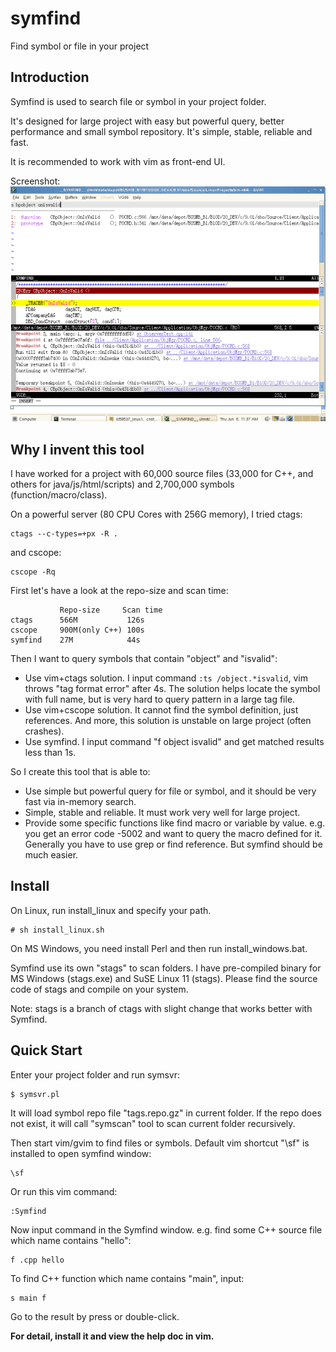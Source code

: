 # symfind

Find symbol or file in your project

## Introduction

Symfind is used to search file or symbol in your project folder. 

It's designed for large project with easy but powerful query, better performance 
and small symbol repository. It's simple, stable, reliable and fast.

It is recommended to work with vim as front-end UI.

Screenshot:
![Screenshot](https://github.com/skyshore2001/symfind/raw/master/screenshot.png)

## Why I invent this tool

I have worked for a project with 60,000 source files (33,000 for C++, and others 
for java/js/html/scripts) and 2,700,000 symbols (function/macro/class).

On a powerful server (80 CPU Cores with 256G memory), I tried ctags:

	ctags --c-types=+px -R .

and cscope:

	cscope -Rq

First let's have a look at the repo-size and scan time:

	           Repo-size     Scan time
	ctags      566M           126s
	cscope     900M(only C++) 100s
	symfind    27M            44s

Then I want to query symbols that contain "object" and "isvalid":

- Use vim+ctags solution. I input command `:ts /object.*isvalid`, vim throws "tag format error" after 4s. The solution helps locate the symbol with full name, but is very hard to query pattern in a large tag file.
- Use vim+cscope solution. It cannot find the symbol definition, just references. And more, this solution is unstable on large project (often crashes).
- Use symfind. I input command "f object isvalid" and get matched results less than 1s.

So I create this tool that is able to:
- Use simple but powerful query for file or symbol, and it should be very fast via in-memory search.
- Simple, stable and reliable. It must work very well for large project. 
- Provide some specific functions like find macro or variable by value. 
  e.g. you get an error code -5002 and want to query the macro defined for it. Generally you have to use grep or find reference. But symfind should be much easier.

## Install

On Linux, run install_linux and specify your path.

	# sh install_linux.sh

On MS Windows, you need install Perl and then run install_windows.bat.

Symfind use its own "stags" to scan folders. I have pre-compiled binary for
MS Windows (stags.exe) and SuSE Linux 11 (stags). Please find the source code 
of stags and compile on your system.

Note: stags is a branch of ctags with slight change that works better
with Symfind.

## Quick Start

Enter your project folder and run symsvr:

	$ symsvr.pl

It will load symbol repo file "tags.repo.gz" in current folder. If the repo
does not exist, it will call "symscan" tool to scan current folder recursively.

Then start vim/gvim to find files or symbols. Default vim shortcut "\sf" is
installed to open symfind window:

	\sf

Or run this vim command:

	:Symfind

Now input command in the Symfind window. e.g. find some C++ source file which
name contains "hello":

	f .cpp hello

To find C++ function which name contains "main", input:

	s main f

Go to the result by press <Enter> or double-click.

**For detail, install it and view the help doc in vim.**

